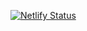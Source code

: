 [![Netlify Status](https://api.netlify.com/api/v1/badges/2efb465f-1313-4751-8817-05c1c6390d74/deploy-status)](https://app.netlify.com/sites/pedrocavasconcelos/deploys)

